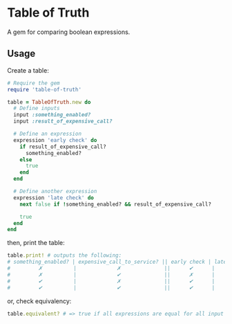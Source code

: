 # Table of Truth

A gem for comparing boolean expressions.

## Usage

Create a table:
```ruby
# Require the gem
require 'table-of-truth'

table = TableOfTruth.new do
  # Define inputs
  input :something_enabled?
  input :result_of_expensive_call?

  # Define an expression
  expression 'early check' do
    if result_of_expensive_call?
      something_enabled?
    else
      true
    end
  end

  # Define another expression
  expression 'late check' do
    next false if !something_enabled? && result_of_expensive_call?

    true
  end
end
```

then, print the table:
```ruby
table.print! # outputs the following:
# something_enabled? | expensive_call_to_service? || early check | late check
#         ✗          |             ✗              ||      ✔      |     ✔
#         ✗          |             ✔              ||      ✗      |     ✗
#         ✔          |             ✗              ||      ✔      |     ✔
#         ✔          |             ✔              ||      ✔      |     ✔
```

or, check equivalency:
```ruby
table.equivalent? # => true if all expressions are equal for all input combinations
```
